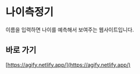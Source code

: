 # 나이측정기

이름을 입력하면 나이를 예측해서 보여주는 웹사이트입니다.

## 바로 가기

[https://agify.netlify.app/](https://agify.netlify.app/)
